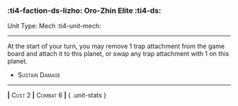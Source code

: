 ### :ti4-faction-ds-lizho: **Oro-Zhin Elite** :ti4-ds:

Unit Type: Mech :ti4-unit-mech:

---

At the start of your turn, you may remove 1 trap attachment from the game board and attach it to this planet, or swap any trap attachment with 1 on this planet.

* <span style="font-variant:small-caps;">Sustain Damage</span> 

---

__|__ <span style="font-variant:small-caps;">Cost 2</span> __|__ <span style="font-variant:small-caps;">Combat 6</span> __|__
{ .unit-stats }
